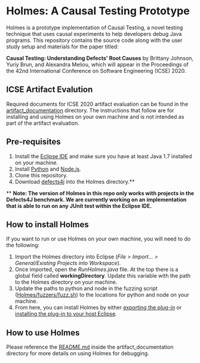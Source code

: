 # Holmes: A Causal Testing Prototype
Holmes is a prototype implementation of Causal Testing, a novel testing technique that uses causal experiments to help developers debug Java programs. This repository contains the source code along with the user study setup and materials for the paper titled:

**Causal Testing: Understanding Defects' Root Causes** by Brittany Johnson, Yuriy Brun, and Alexandra Meliou, which will appear in the Proceedings of the 42nd International Conference on Software Engineering (ICSE) 2020.

## ICSE Artifact Evalution

Required documents for ICSE 2020 artifact evaluation can be found in the [artifact_documentation](https://github.com/researchart/rose6icse/tree/master/submissions/available/Johnson-CausalTesting/artifact_documentation) directory. The instructions that follow are for installing and using Holmes on your own machine and is not intended as part of the artifact evaluation.

## Pre-requisites

1. Install the [Eclipse IDE](https://www.eclipse.org/eclipseide/) and make sure you have at least Java 1.7 installed on your machine.
2. Install [Python](https://www.python.org/) and [Node.js](https://nodejs.org/en/).
3. Clone this repository.
4. Download [defects4j](https://github.com/rjust/defects4j) into the Holmes directory.**

** **Note: The version of Holmes in this repo only works with projects in the Defects4J benchmark. We are currently working on an implementation that is able to run on any JUnit test within the Eclipse IDE.**

## How to install Holmes

If you want to run or use Holmes on your own machine, you will need to do the following:

1. Import the Holmes directory into Eclipse (*File > Import... > General/Existing Projects into Workspace*).
2. Once imported, open the *RunHolmes.java* file. At the top there is a global field called **workingDirectory**. Update this variable with the path to the Holmes directory on your machine.
3. Update the paths to python and node in the fuzzing script ([Holmes/fuzzers/fuzz.sh](https://github.com/LASER-UMASS/CausalTesting-Artifact_ICSE20/blob/master/Holmes/fuzzers/fuzz.sh)) to the locations for python and node on your machine.
4. From here, you can install Holmes by either [exporting the plug-in](https://help.eclipse.org/2019-12/index.jsp?topic=%2Forg.eclipse.pde.doc.user%2Fguide%2Ftools%2Fexport_wizards%2Fexport_plugins.htm) or [installing the plug-in to your host Eclipse](https://help.eclipse.org/2019-12/index.jsp?topic=%2Forg.eclipse.pde.doc.user%2Fguide%2Ftools%2Fexport_wizards%2Fexport_plugins.htm). 

## How to use Holmes

Please reference the [README.md](https://github.com/researchart/rose6icse/tree/master/submissions/available/Johnson-CausalTesting/artifact_documentation/README.md) inside the artifact_documentation directory for more details on using Holmes for debugging.
